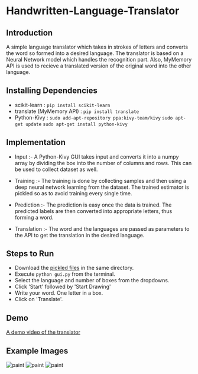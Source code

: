 # Handwritten-Language-Translator

## Introduction

A simple language translator which takes in strokes of letters and converts the word so formed into a desired language. The translator is based on a Neural Network model which handles the recognition part. Also, MyMemory API is used to recieve a translated version of the original word into the other language.

## Installing Dependencies

* scikit-learn : 
	`pip install scikit-learn`
* translate (MyMemory API) :
	`pip install translate`
* Python-Kivy :
	`sudo add-apt-repository ppa:kivy-team/kivy`
	`sudo apt-get update`
	`sudo apt-get install python-kivy`

## Implementation

* Input :- A Python-Kivy GUI takes input and converts it into a numpy array by dividing the box into the number of columns and rows. This can be used to collect dataset as well.

* Training :- The training is done by collecting samples and then using a deep neural network learning from the dataset. The trained estimator is pickled so as to avoid training every single time.

* Prediction :- The prediction is easy once the data is trained. The predicted labels are then converted into appropriate letters, thus forming a word.

* Translation :- The word and the languages are passed as parameters to the API to get the translation in the desired language.

## Steps to Run
* Download the [pickled files](https://drive.google.com/drive/folders/143jnYNHY9BJ_g8wNzzal3RwlXtmta7kJ) in the same directory.
* Execute `python gui.py` from the terminal.
* Select the language and number of boxes from the dropdowns.
* Click 'Start' followed by 'Start Drawing'
* Write your word. One letter in a box.
* Click on 'Translate'.

## Demo

[A demo video of the translator](https://www.youtube.com/watch?v=IZBbm2qWLl0)

## Example Images

![paint](https://user-images.githubusercontent.com/25536866/31424471-177de48a-ae78-11e7-835e-bdde76e56747.jpeg)
![paint](https://user-images.githubusercontent.com/25536866/31424488-35a0796e-ae78-11e7-83e4-29084315db19.jpeg)
![paint](https://user-images.githubusercontent.com/25536866/31424513-4de0d622-ae78-11e7-8a96-32c9d59abf53.jpeg)
